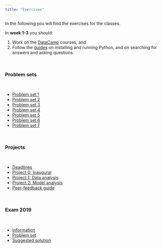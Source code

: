 ```yaml
---
title: "Exercises"
---
```


In the following you will find the exercises for the classes. 

In **week 1-3** you should:

1. Work on the [DataCamp](https://www.datacamp.com/home) courses, and 
2. Follow the [guides](/guides) on installing and running Python, and on searching for answers and asking questions.

&nbsp;

### Problem sets

&nbsp;

* [Problem set 1](/exercises/problem_set_1)
* [Problem set 2](/exercises/problem_set_2)
* [Problem set 3](/exercises/problem_set_3)
* [Problem set 4](/exercises/problem_set_4)
* [Problem set 5](/exercises/problem_set_5)
* [Problem set 6](/exercises/problem_set_6)
* [Problem set 7](/exercises/problem_set_7)

&nbsp;

### Projects

&nbsp;

* [Deadlines](https://docs.google.com/spreadsheets/d/1T3g-ltqZNWU_92QEdgSbyzlpUROkMUjVQkqzv6xGDD0/edit?usp=sharing)
* [Project 0: Inaugural](https://nbviewer.jupyter.org/github/NumEconCopenhagen/lectures-2020/blob/master/projects/InauguralProject.pdf)
* [Project 1: Data analysis](https://nbviewer.jupyter.org/github/NumEconCopenhagen/lectures-2020/blob/master/projects/DataProject.pdf)
* [Project 2: Model analysis](https://nbviewer.jupyter.org/github/NumEconCopenhagen/lectures-2020/blob/master/projects/ModelProject.pdf)
* [Peer-feedback guide](https://nbviewer.jupyter.org/github/NumEconCopenhagen/lectures-2020/blob/master/projects/PeerFeedbackGuide.pdf) 

&nbsp;

### Exam 2019

&nbsp;

* [Information](https://nbviewer.jupyter.org/github/NumEconCopenhagen/lectures-2020/blob/master/projects/ExamProject.pdf)
* [Problem set](/exercises/exam_2019)
* [Suggested solution](/exercises/solution_2019)
